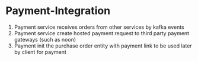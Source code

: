 # Payment-Integration

1. Payment service receives orders from other services by kafka events
2. Payment service create hosted payment request to third party payment gateways (such as noon)
3. Payment init the purchase order entity with payment link to be used later by client for payment
